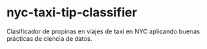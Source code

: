 # nyc-taxi-tip-classifier
Clasificador de propinas en viajes de taxi en NYC aplicando buenas prácticas de ciencia de datos.
